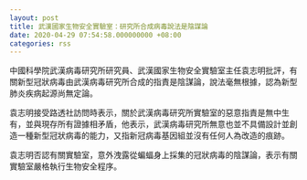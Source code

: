```yaml
---
layout: post
title: 武漢國家生物安全實驗室：研究所合成病毒說法是陰謀論
date: 2020-04-29 07:54:58.000000000 +08:00
categories: rss
---
```


中國科學院武漢病毒研究所研究員、武漢國家生物安全實驗室主任袁志明批評，有關新型冠狀病毒由武漢病毒研究所合成的指責是陰謀論，說法毫無根據，認為新型肺炎疾病起源尚無定論。

袁志明接受路透社訪問時表示，關於武漢病毒研究所實驗室的惡意指責是無中生有，並與現存所有證據相矛盾，他表示，武漢病毒研究所無意也並不具備設計並創造一種新型冠狀病毒的能力，又指新冠病毒基因組並沒有任何人為改造的痕跡。

袁志明否認有關實驗室，意外洩露從蝙蝠身上採集的冠狀病毒的陰謀論，表示有關實驗室嚴格執行生物安全程序。
